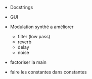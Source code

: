 - Docstrings

- GUI

- Modulation synthé a améliorer
  - filter (low pass)
  - reverb
  - delay
  - noise

- factoriser la main

- faire les constantes dans constantes